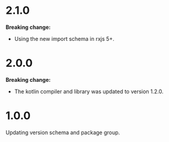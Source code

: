 # 2.1.0

**Breaking change:**

- Using the new import schema in rxjs 5+.

# 2.0.0

**Breaking change:**

- The kotlin compiler and library was updated to version 1.2.0.

# 1.0.0

Updating version schema and package group.
